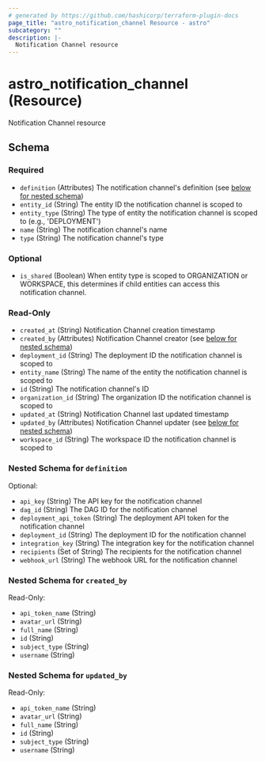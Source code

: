 ```yaml
---
# generated by https://github.com/hashicorp/terraform-plugin-docs
page_title: "astro_notification_channel Resource - astro"
subcategory: ""
description: |-
  Notification Channel resource
---
```


# astro_notification_channel (Resource)

Notification Channel resource



<!-- schema generated by tfplugindocs -->
## Schema

### Required

- `definition` (Attributes) The notification channel's definition (see [below for nested schema](#nestedatt--definition))
- `entity_id` (String) The entity ID the notification channel is scoped to
- `entity_type` (String) The type of entity the notification channel is scoped to (e.g., 'DEPLOYMENT')
- `name` (String) The notification channel's name
- `type` (String) The notification channel's type

### Optional

- `is_shared` (Boolean) When entity type is scoped to ORGANIZATION or WORKSPACE, this determines if child entities can access this notification channel.

### Read-Only

- `created_at` (String) Notification Channel creation timestamp
- `created_by` (Attributes) Notification Channel creator (see [below for nested schema](#nestedatt--created_by))
- `deployment_id` (String) The deployment ID the notification channel is scoped to
- `entity_name` (String) The name of the entity the notification channel is scoped to
- `id` (String) The notification channel's ID
- `organization_id` (String) The organization ID the notification channel is scoped to
- `updated_at` (String) Notification Channel last updated timestamp
- `updated_by` (Attributes) Notification Channel updater (see [below for nested schema](#nestedatt--updated_by))
- `workspace_id` (String) The workspace ID the notification channel is scoped to

<a id="nestedatt--definition"></a>
### Nested Schema for `definition`

Optional:

- `api_key` (String) The API key for the notification channel
- `dag_id` (String) The DAG ID for the notification channel
- `deployment_api_token` (String) The deployment API token for the notification channel
- `deployment_id` (String) The deployment ID for the notification channel
- `integration_key` (String) The integration key for the notification channel
- `recipients` (Set of String) The recipients for the notification channel
- `webhook_url` (String) The webhook URL for the notification channel


<a id="nestedatt--created_by"></a>
### Nested Schema for `created_by`

Read-Only:

- `api_token_name` (String)
- `avatar_url` (String)
- `full_name` (String)
- `id` (String)
- `subject_type` (String)
- `username` (String)


<a id="nestedatt--updated_by"></a>
### Nested Schema for `updated_by`

Read-Only:

- `api_token_name` (String)
- `avatar_url` (String)
- `full_name` (String)
- `id` (String)
- `subject_type` (String)
- `username` (String)
